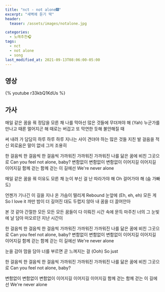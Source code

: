 ```yaml
---
title: "nct - not alone🎆"
excerpt: "새벽에 듣기 딱"
header:
  teaser: /assets/images/notalone.jpg

categories:
  - 노래추천🎧
tags:
  - nct
  - not alone
  - song
last_modified_at: 2021-09-13T08:06:00-05:00
---
```


## 영상

{% youtube r33kbQ1KdUs %}

## 가사

매일 같은 꿈을 꿔 정답을 모른 채
나를 막아선 많은 것들에
무뎌져야 해
(Yah) 누군가를 만나고 때론 멀어지곤 해
때로는 버겁고 또 막연한 듯해
불안해질 때

써 내려 가 담담히 하루 하루 하루
지나는 사이 견뎌야 하는 많은 것들
지친 발 걸음을 적신 외로움은 말이 없네
그저 조용히

한 걸음씩 한 걸음씩 한 걸음씩
가까워진 가까워진 가까워진
나를 닮은 꿈에 비친 그곳으로
Can you feel not alone, baby?
변함없이 변함없이 변함없이
이어지길 이어지길 이어지길
함께 걷는 함께 걷는 이 길에선
We're never alone

매일 같은 꿈을 꿔 이유도 모른 채
눈이 부신 걸 난 따라가야 해
Oh 걸어가야 해 (숨 가빠도)

언젠가 기나긴 이 길을 지나
온 가슴이 떨리게 Rebound 눈앞에 (Eh, eh, eh)
모든 게 So I love it 까만 밤이
더 길어진 대도 두렵지 않아
내 꿈을 더 끌어안아

본 것 같아 간절한 모든 모든 모든
꿈들이 다 이뤄진 시간 속에 문득
마주친 너의 그 눈빛에 날 담아 떠오르던
지난 시간이

한 걸음씩 한 걸음씩 한 걸음씩
가까워진 가까워진 가까워진
나를 닮은 꿈에 비친 그곳으로
Can you feel not alone, baby?
변함없이 변함없이 변함없이
이어지길 이어지길 이어지길
함께 걷는 함께 걷는 이 길에선
We're never alone

눈을 감아 맘을 담아
너를 부르면 곧 느껴지는 걸 (Ooh)
So just

한 걸음씩 한 걸음씩 한 걸음씩
가까워진 가까워진 가까워진
나를 닮은 꿈에 비친 그곳으로
Can you feel not alone, baby?

변함없이 변함없이 변함없이
이어지길 이어지길 이어지길
함께 걷는 함께 걷는 이 길에선
We're never alone
